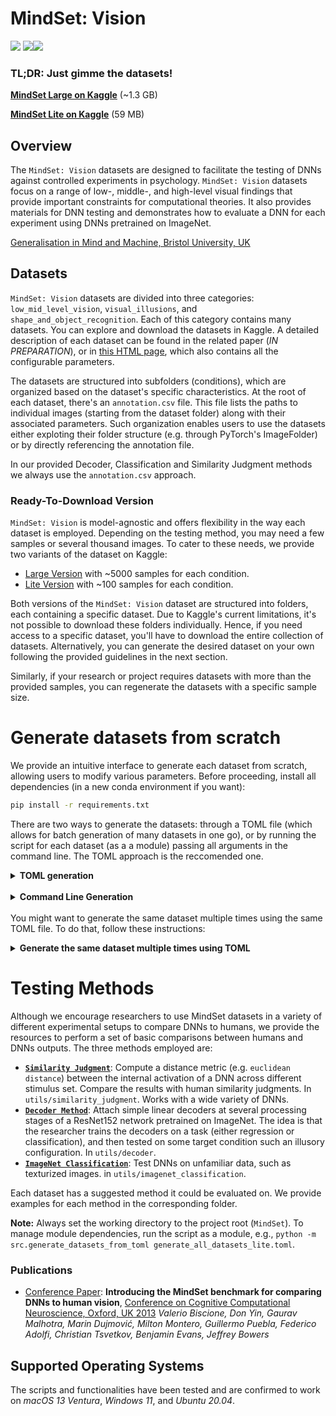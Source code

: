 # MindSet: Vision
![](https://i.ibb.co/pvTVHKw/0-05254-67.png)     ![](https://i.ibb.co/4SvMvCt/28.png)![](https://i.ibb.co/9N4YVxF/c-0.png)


### TL;DR: Just gimme the datasets!
**[MindSet Large on Kaggle](https://www.kaggle.com/datasets/valerio1988/mindset)** (~1.3 GB)


**[MindSet Lite on Kaggle](https://www.kaggle.com/datasets/valerio1988/mindset-lite)**  (59 MB)


## Overview
The `MindSet: Vision` datasets are designed to facilitate the testing of DNNs against controlled experiments in psychology. `MindSet: Vision` datasets focus on a range of low-, middle-, and high-level visual findings that provide important constraints for computational theories. It also provides materials for DNN testing and demonstrates how to evaluate a DNN for each experiment using DNNs pretrained on ImageNet.

[Generalisation in Mind and Machine, Bristol University, UK](https://mindandmachine.blogs.bristol.ac.uk/) 

## Datasets

`MindSet: Vision` datasets are divided into three categories: `low_mid_level_vision`, `visual_illusions`, and `shape_and_object_recognition`. Each of this category contains many datasets. You can explore and download the datasets in Kaggle. A detailed description of each dataset can be found in the related paper (*IN PREPARATION*), or in [this HTML page](https://htmlpreview.github.io/?https://github.com/ValerioB88/mind-set/blob/master/tests/small_black_bg/summary.html), which also contains all the configurable parameters.

The datasets are structured into subfolders (conditions), which are organized based on the dataset's specific characteristics. At the root of each dataset, there's an `annotation.csv` file. This file lists the paths to individual images (starting from the dataset folder) along with their associated parameters. Such organization enables users to use the datasets either exploting their folder structure (e.g. through PyTorch's  ImageFolder) or by directly referencing the annotation file.

 In our provided Decoder, Classification and Similarity Judgment methods we always use the `annotation.csv` approach.

### Ready-To-Download Version

`MindSet: Vision` is model-agnostic and offers flexibility in the way each dataset is employed. Depending on the testing method, you may need a few samples or several thousand images. To cater to these needs, we provide two variants of the dataset on Kaggle:

- [Large Version](https://www.kaggle.com/datasets/valerio1988/mindset) with ~5000 samples for each condition.
- [Lite Version](https://www.kaggle.com/datasets/valerio1988/mindset-lite) with ~100 samples for each condition.


Both versions of the `MindSet: Vision` dataset are structured into folders, each containing a specific dataset. Due to Kaggle's current limitations, it's not possible to download these folders individually. Hence, if you need access to a specific dataset, you'll have to download the entire collection of datasets. Alternatively, you can generate the desired dataset on your own following the provided guidelines in the next section.

Similarly, if your research or project requires datasets with more than the provided samples, you can regenerate the datasets with a specific sample size. 

# Generate datasets from scratch
We provide an intuitive interface to generate each dataset from scratch, allowing users to modify various parameters.
Before proceeding, install all dependencies (in a new conda environment if you want): 
```bash
pip install -r requirements.txt
```
There are two ways to generate the datasets: through a TOML file (which allows for batch generation of many datasets in one go), or by running the script for each dataset (as a a module) passing all arguments in the command line. The TOML approach is the reccomended one. 


<details><summary><b>TOML generation</b></summary>
<br>

You can either generate one single dataset with this approach, or several (all) of them. 
This is done through a TOML configuration file, a simple text file that specifies what datasets should be generated, and what parameters to use for each one of them. The TOML file used to generate the lite and the full version uploaded to Kaggle are provided in the root folder: [`generate_all_datasets.toml`](generate_all_datasets.toml) and [`generate_all_datasets_lite.toml`](generate_all_datasets_lite.toml).
The file contains a series of config options for each dataset. For example, the dataset `un_crowding` in the category `low_mid_level_vision` is specified as:

```toml
["low_mid_level_vision/un_crowding"]
# The size of the canvas. If called through command line, a string in the format NxM eg `224x224`.
canvas_size = [ 224, 224,]
# Specify the background color. Could be a list of RGB values, or `rnd-uniform` for a random (but uniform) color. If called from command line, the RGB value must be a string in the form R_G_B
background_color = [ 0, 0, 0,]
# Specify whether we want to enable antialiasing
antialiasing = false
# What to do if the dataset folder is already present? Choose between [overwrite], [skip]
behaviour_if_present = "overwrite"
# The number of samples for each vernier type (left/right orientation) and condition. The vernier is places inside a flanker.
num_samples_vernier_inside = 5000
# The number of samples for each vernier type (left/right orientation) and condition. The vernier is placed outside of the flankers
num_samples_vernier_outside = 5000
# Specify whether the size of the shapes will vary across samples
random_size = true
# The folder containing the data. It will be created if doesn't exist. The default will match the folder structure of the generation script 
output_folder = "data/low_mid_level_vision/un_crowding"
```

To regenerate datasets:

1. We suggest to not modify the original TOML files but duplicate them: create a file  `my_datasets.toml`.
2. Copy over from `generate_all_datasets.toml` only the config options for the datasets you want to generate (for example, the code block above to generate just the Crowding/Uncrowding dataset) .
3. Adjust parameters in the config as needed. For example set `num_samples_vernier_inside = 50` and `num_samples_vernier_outside=50` for a quick test.  
4. From the root directory, execute `python -m src.generate_datasets_from_toml my_datasets.toml`.

The generated dataset will be saved in the `output_folder` specified in the TOML file.
Of course, you can simply run `python -m src.generate_datasets_from_toml generate_all_datasets.toml` to regenerate all dataset with default parameters. Note that this will take a while, as there are 30+ datasets! 

</details>
<br>
<details>
<summary> <b>Command Line Generation </b></summary>
<br>
From the root folder, call the desired script. For example:

```python
python -m src.generate_datasets.visual_illusions.ebbinghaus_illusion.generate_dataset
```
to generate the Ebbinghaus Illusion with default parameters in the default folder (`data/visual_illusions/ebbinghaus_illusion`). Add `-h` at the end of the line above to see all possible command line arguments:

```
--output_folder OUTPUT_FOLDER, -o OUTPUT_FOLDER
                    The folder containing the data. It will be created if doesn't exist. The default will match the folder structure of the generation script
--canvas_size CANVAS_SIZE, -csize CANVAS_SIZE
                    The size of the canvas. If called through command line, a string in the format NxM eg `224x224`.
--background_color BACKGROUND_COLOR, -bg BACKGROUND_COLOR
                    Specify the background color. Could be a list of RGB values, or `rnd-uniform` for a random (but uniform) color. If called from command line, the RGB value must be a
                    string in the form R_G_B
--antialiasing, -antial
                    Specify whether we want to enable antialiasing
--behaviour_if_present BEHAVIOUR_IF_PRESENT, -if_pres BEHAVIOUR_IF_PRESENT
                    What to do if the dataset folder is already present? Choose between [overwrite], [skip]
--num_samples_scrambled NUM_SAMPLES_SCRAMBLED, -nss NUM_SAMPLES_SCRAMBLED
                    How many samples to generated for the scrambled up conditions
--num_samples_illusory NUM_SAMPLES_ILLUSORY, -nsi NUM_SAMPLES_ILLUSORY
                    How many samples to generated for the illusory conditions (small and big flankers)
```

Specify the ones you wish to modify:

```python
python -m src.generate_datasets.visual_illusions.ebbinghaus_illusion.generate_dataset --num_samples_scrambled 500000
```

Note: Due to the way the datasets are organized, `-h` won't report the default values for the arguments. However all defaults are showed in the [`TOML file`](generate_all_datasets.toml).
</details>
<br>
You might want to generate the same dataset multiple times using the same TOML file. To do that, follow these instructions:
<br>

<p>
<details> <summary> <b>Generate the same dataset multiple times using TOML </b></summary> 

## 
If you need to generate the same dataset multiple times, each with different configurations or parameters, you can include multiple configurations for the same dataset within a single TOML file. However, TOML requires each table (denoted by names within [square brackets]) to have a unique name. To accomplish this, you can use different suffixes or identifiers for each configuration, like so:
```TOML
["low_mid_level_vision/un_crowding.TRAIN"]
...
output_folder = 'blabla/train'

["low_mid_level_vision/un_crowding.EVAL"]
output_folder = 'blabla/eval'
```
In this example, `TRAIN` and `EVAL` are distinct identifiers that allow you to define different settings for the same dataset under the `low_mid_level_vision/un_crowding` category. Ensure that the main name remains consistent, as it is used to locate the corresponding dataset generation file in the `src/generate_datasets` folder.
</details>
</p>

# Testing Methods
Although we encourage researchers to use MindSet datasets in a variety of different experimental setups to compare DNNs to humans, we provide the resources to perform a set of basic comparisons between humans and DNNs outputs.
The three methods employed are: 


- **[`Similarity Judgment`](src/utils/similarity_judgment/README.md)**: Compute a distance metric (e.g. `euclidean distance`) between the internal activation of a DNN across different stimulus set. Compare the results with human similarity judgments. In `utils/similarity_judgment`. Works with a wide variety of DNNs. 
- **[`Decoder Method`](src/utils/decoder/README.md)**: Attach simple linear decoders at several processing stages of a ResNet152 network pretrained on ImageNet. The idea is that the researcher trains the decoders on a task (either regression or classification), and then tested on some target condition such an illusory configuration. In `utils/decoder`. 
- **[`ImageNet Classification`](src/utils/imagenet_classification/README.md)**: Test DNNs on unfamiliar data, such as texturized images. in `utils/imagenet_classification`.

Each dataset has a suggested method it could be evaluated on. We provide examples for each method in the corresponding folder.

**Note:** Always set the working directory to the project root (`MindSet`). To manage module dependencies, run the script as a module, e.g., `python -m src.generate_datasets_from_toml generate_all_datasets_lite.toml`.


### Publications 
- [Conference Paper](https://psyarxiv.com/cneyp/): **Introducing the MindSet benchmark for comparing DNNs to human vision**, [Conference on Cognitive Computational Neuroscience, Oxford, UK 2013](https://2023.ccneuro.org/view_paper.php?PaperNum=1127)
_Valerio Biscione, Don Yin, Gaurav Malhotra, Marin Dujmović, Milton Montero, Guillermo Puebla, Federico Adolfi, Christian Tsvetkov, Benjamin Evans, Jeffrey Bowers_

## Supported Operating Systems
The scripts and functionalities have been tested and are confirmed to work on *macOS 13 Ventura*, *Windows 11*, and *Ubuntu 20.04*.

<!-- ## Similarity Judgement
[![Demo for Similarity Judgement](assets/similarity_judgement.png)](https://youtu.be/a7k5viGmxnk)
 -->


